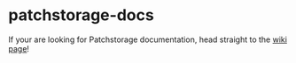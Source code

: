# patchstorage-docs

If your are looking for Patchstorage documentation, head straight to the [wiki page](https://github.com/patchstorage/patchstorage-docs/wiki)!
